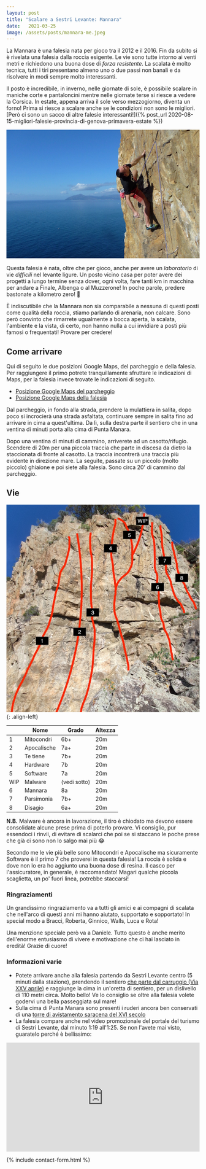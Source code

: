 ```yaml
---
layout: post
title: "Scalare a Sestri Levante: Mannara"
date:   2021-03-25
image: /assets/posts/mannara-me.jpeg
---
```

La Mannara è una falesia nata per gioco tra il 2012 e il 2016. Fin da subito si è rivelata una falesia dalla roccia esigente. Le vie sono tutte intorno ai venti metri e richiedono una buona dose di _forza resistente_.
La scalata è molto tecnica, tutti i tiri presentano almeno uno o due passi non banali e da risolvere in modi sempre molto interessanti.

Il posto è incredibile, in inverno, nelle giornate di sole, è possibile scalare in maniche corte e pantaloncini mentre nelle giornate terse si riesce a vedere la Corsica. In estate, appena arriva il sole verso mezzogiorno, diventa un forno! Prima si riesce a scalare anche se le condizioni non sono le migliori. [Però ci sono un sacco di altre falesie interessanti!]({% post_url 2020-08-15-migliori-falesie-provincia-di-genova-primavera-estate %})

![Mannara Climbing](/assets/posts/mannara-me.jpeg)

Questa falesia è nata, oltre che per gioco, anche per avere un _laboratorio_ di vie _difficili_ nel levante ligure. Un posto vicino casa per poter avere dei progetti a lungo termine senza dover, ogni volta, fare tanti km in macchina per andare a Finale, Albenga o al Muzzerone! In poche parole, predere bastonate a kilometro zero! 🤣

È indiscutibile che la Mannara non sia comparabile a nessuna di questi posti come qualità della roccia, stiamo parlando di arenaria, non calcare. Sono però convinto che rimarrete ugualmente a bocca aperta, la scalata, l'ambiente e la vista, di certo, non hanno nulla a cui invidiare a posti più famosi o frequentati! Provare per credere!

## Come arrivare 

Qui di seguito le due posizioni Google Maps, del parcheggio e della falesia. Per raggiungere il primo potrete tranquillamente sfruttare le indicazioni di Maps, per la falesia invece trovate le indicazioni di seguito.

- [Posizione Google Maps del parcheggio](https://goo.gl/maps/NPWeo4gw3fWHKmhS9)
- [Posizione Google Maps della falesia ](https://goo.gl/maps/jVq4LggPN4ngqgG26)

Dal parcheggio, in fondo alla strada, prendere la mulattiera in salita, dopo poco si incrocierà una strada asfaltata, continuare sempre in salita fino ad arrivare in cima a quest'ultima. Da lì, sulla destra parte il sentiero che in una ventina di minuti porta alla cima di Punta Manara.

Dopo una ventina di minuti di cammino, arriverete ad un casotto/rifugio. Scendere di 20m per una piccola traccia che parte in discesa da dietro la staccionata di fronte al casotto. La traccia incontrerà una traccia più evidente in direzione mare. La seguite, passate su un piccolo (molto piccolo) ghiaione e poi siete alla falesia. Sono circa 20' di cammino dal parcheggio.

## Vie

![Mannara Vie](/assets/posts/mannara-topo.jpg){: .align-left}

|| Nome | Grado | Altezza |
|--|-------|--------|---|
|1| Mitocondri | 6b+ | 20m |
|2| Apocalische | 7a+ | 20m |
|3| Te tiene | 7b+ | 20m |
|4| Hardware | 7b | 20m |
|5| Software | 7a | 20m |
|WIP| Malware | (vedi sotto) | 20m |
|6| Mannara | 8a | 20m |
|7| Parsimonia | 7b+ | 20m |
|8| Disagio | 6a+ | 20m |


**N.B.** Malware è ancora in lavorazione, il tiro è chiodato ma devono essere consolidate alcune prese prima di poterlo provare. Vi consiglio, pur essendoci i rinvii, di evitare di scalarci che poi se si staccano le poche prese che già ci sono non lo salgo mai più 😂

Secondo me le vie più belle sono Mitocondri e Apocalische ma sicuramente Software è il primo 7 che proverei in questa falesia! La roccia è solida e dove non lo era ho aggiunto una buona dose di resina. Il casco per l'assicuratore, in generale, è raccomandato! Magari qualche piccola scaglietta, un po' fuori linea, potrebbe staccarsi!

### Ringraziamenti
Un grandissimo ringraziamento va a tutti gli amici e ai compagni di scalata che nell'arco di questi anni mi hanno aiutato, supportato e sopportato! In special modo a Bracci, Roberta, Ginnico, Walls, Luca e Rota!

Una menzione speciale però va a Daniele. Tutto questo è anche merito dell'enorme entusiasmo di vivere e motivazione che ci hai lasciato in eredità! Grazie di cuore!

### Informazioni varie
- Potete arrivare anche alla falesia partendo da Sestri Levante centro (5 minuti dalla stazione), prendendo il sentiero [che parte dal carruggio (Via XXV aprile)](https://goo.gl/maps/8V11sH3FssrK7VwN8) e raggiunge la cima in un'oretta di sentiero, per un dislivello di 110 metri circa. Molto bello! Ve lo consiglio se oltre alla falesia volete godervi una bella passeggiata sul mare!
- Sulla cima di Punta Manara sono presenti i ruderi ancora ben conservati di una [torre di avistamento saracena del XVI secolo](https://it.wikipedia.org/wiki/Punta_Manara)
- La falesia compare anche nel video promozionale del portale del turismo di Sestri Levante, dal minuto 1:19 all'1:25. Se non l'avete mai visto, guaratelo perché è bellissimo:

<div style="padding:56.25% 0 0 0;position:relative;"><iframe src="https://player.vimeo.com/video/315609273?title=0&byline=0&portrait=0" style="position:absolute;top:0;left:0;width:100%;height:100%;" frameborder="0" allow="autoplay; fullscreen; picture-in-picture" allowfullscreen></iframe></div><script src="https://player.vimeo.com/api/player.js"></script>

{% include contact-form.html %}
